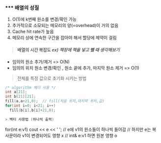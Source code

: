 ### *** 배열의 성질
1. O(1)에 k번째 원소를 변경/확인 가능
2. 추가적으로 소모되는 메모리의 양(=overhead)이 거의 없음
3. Cache hit rate가 높음
4. 메모리 상에 연속한 구간을 잡아야 해서 할당에 제약이 걸림

> #### 배열의 시간 복잡도 _ex) 책장에 책을 넣고 뺄 때 생각해보기_ 
- 임의의 원소 추가/제거 => O(N)
- 임의의 위치 원소 변경/확인 , 원소 끝에 추가, 마지막 원소 제거 => O(1)

> 전체를 특정 값으로 초기화 시키는 방법
```c++
/* algorithm 헤더 사용 */
int a[21];
int b[21][21];
fill(a,a+21,0);  // fill(처음 위치,마지막 위치,값)
for(int i=0; i<21; i++)
  fill(b[i],b[i]+21,0);
  
> 벡터 사용법 (하나씩 출력)
```
for(int e:v1)
  cout << e << ' ';
// e에 v1의 원소들이 하나씩 들어감
// 하지만 e는 복사문이라 v1이 변경되어도 영향 x
// int& e:v1 하면 원본 영향 o
```
